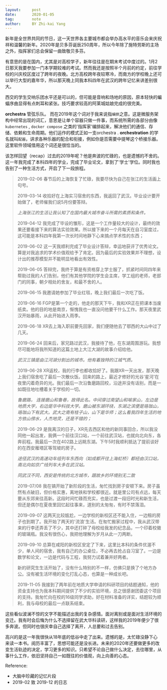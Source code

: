 ```yaml
---
layout:     post
date:       2020-01-05
tag:        note
author:     BY Zhi-kai Yang
---
```

新年是全世界共同的节日，这一天世界各主要城市都会举办高水平的音乐会来庆祝祥和温馨的新年。2020年是贝多芬诞辰250周年，所以今年除了施特劳斯的主场之外，指挥家们总会保留一曲致敬贝多芬。

有意思的是在国内，尤其是对高校学子，新年往往是在期末考试中度过的。1月2日那天我要参加一门本学期较难的考试。然而我还是按照半个月前的约定，前往学校的兴庆校区度过了跨年的夜晚。北方高校跨年夜较寒冷，而南方的学校晚上还可以举行大型的嘉年华，所以那天晚上同我本科四年在武汉的跨年记忆来讲差别很大。

西交的学生交响乐团水平还是可以的，但可能是音响和场地的原因，原本轻快的蝙蝠序曲显得有点刺耳和紧张。技巧要求较高的阿莱城姑娘完成的很完美。

**orchestra** 管弦乐队。 而在2019年这个词对于我来说指`编排`之意。这是微服务架构中经常出现的词汇，意思是让单个容器只做一件事，而系统所需的各部分由像`kubernetes` , `docker compose` 之类的'指挥家'编排起来，解决他们的通信、存储、依赖和生命周期。他们运作的模式正如一支orchestra . **orchestration** 的学名就叫`配器`，讲求各种乐器的配合和衔接，例如你是否需要中提琴这个桥接乐器。这里软件领域借用这个词还是很恰当的。

该怎样回望（recap）过去的2019年呢？他是奔波的忙碌的，也是遗憾的不舍的。这一年我完成了本科四年的学业，完成了毕业论文，拿到了'学士'学位。同时我也告别了一种生活方式，开启了下一段旅程。

> 2019-02-06 春节后的上海恢复了忙碌，我要尽快为自己在张江的生活画上句号。
>
> 2019-03-14  收拾好在上海实习宿舍的东西，我返回了武汉。毕业设计要开始做了，老师催我们说5月份要答辩。
>
> *上海张江的生活让我认知了在国内最大城市奋斗所需的素质和条件。*
>
> 2019-04-12 我完成了毕设的雏形，这是一个工作量较大的设计，最终的效果还要看接下来的算法实验效果。所以接下来的一个月每天在自习室度过，这可能是本科四年我第一次长时间地静下心来搞点学术性的东西；
>
> 2019-06-02 这一天我顺利完成了毕业设计答辩，幸运地获评了优秀论文。算是对我追求的学术价值观给予了肯定。因为最后的实验效果并不理想，设计出的推荐模型并不能明显地看出有效性。
>
> 2019-06-05 答辩完，我终于算是有资格穿上学士服了，抓紧时间同四年来帮助过我的人们告别，他们有其他学院的学生会主席，学工组的老师，老部门的同事，朝夕相处的舍友，和最不舍的人。
>
> 2019-06-15 我邀请她参加了毕业红毯，晚上我们最后一次吃了饭。
>
> 2019-06-16 FGP是第一个走的，他走的那天下午，我和XR正在把课本当废纸卖。他的目的地是南京，惭愧我也一直没问他要干什么工作。那天夜里武汉开始暴雨，从此开始进入雨季。
>
> 2019-06-18 XR去上海入职前要先回家，我们便随他去了鄂西的大山中过了几天。
>
> 2019-06-24 回来后，家兄路过武汉，我接待了他，在东湖周围游玩。我想尽可能地将我所知道的这篇土地上大江大湖的故事介绍给他。
>
> *武汉三镇是由江河湖分割出的城市。他有着独特的江城气质。*
>
> 2019-06-28 XR返校，我的行李也都收拾好了。我跟XR一天出发，那天晚上我们宿舍吃了最后一次散伙饭。回来的路上，最近才修好的光谷‘星河’在夜里闪着奇异的光。我们最后一次沿鲁磨路回校，沿途并没有话别，而是一如既往地吐槽着关于学校的一切。
>
> *鲁磨路， 连接磨山和鲁巷，故得此名。中间穿过南望山和喻家山，左边是地质大学，右边是华中科技大学。磨山被东湖环绕，东湖之滨便是珞珈山，珞珈山下有武大。武大之南有桂子山，山下是华师；这么看我四年生活的地方依山傍水，人杰地灵，还是不错的；*
>
> 2019-06-29 是我离汉的日子，XR先去西区和他的新同事回合，所以我没同他一起出发，我俩一个前往汉口站，一个前往武汉站，也就向北向东，各奔前程。我最后一次在402路上远眺东湖。下午5时我顺利抵达了提前谈好的在西安雁塔区等驾坡的房子。
>
> *途径武汉的高速动车组列车东西向（如成都开往上海虹桥）都经由汉口站，南北向如京广线列车大多在武汉站。*
>
> *同武汉不同，西安是传统的北方城市，跟故乡的环境别无二致*
>
> 2019-07/08 我在镐开始了新阶段的生活，匆忙找到房子安顿下来。房子虽然有点破旧，但价格实惠，离地铁和学校都很近。就是里公司有点远，每天要从东郊来往高新。这段时间忙碌而充实，也是过渡一段旧时光和新生活，但还是偶尔在夏夜里回忆起往事来，道别的太匆匆，有时不禁落泪。
>
> 2019-09-07 这两天比较尴尬，一边学校的新校区还不能入住，一边租的房子也到期了。我开始了两天的'流浪'生活。在匆忙搬家过程中，我从武汉带来的行李还弄丢了不少，其中还打碎了母校给我发的纪念品，一个印着校徽的玻璃瓶。我没有很伤心，我把他理解为岁月从此一刀两断。
>
> 2019-09-10 总算在咸阳的新校区安定了下来，这里比本科的条件优渥不少，单人间的宿舍，我有自己的办公桌位，不必再去抢占自习室了。一边是数学和论文，一边是代码与工程，我努力试着兼并好两者。
>
> 新的研究生生活开始了，没有什么特别的不一样，仿佛只是换了个地方办公。没有被生活环境的变化打乱心态，也算是一种成长吧。
>
> 2019-11-05 我接到了两年前在地质大学申请的科研项目的结题通知，他的资金支持也为我本科期间提供了不少的实验环境，总之很感谢团委这个项目的支持。我匆忙向在校的16级同学求助，好在材料准备的详实，结题较为顺利，我与母校的最后一点联系结束。

这些看似波澜不惊的文字不能描述出我的复杂感情。面对离别或是面对生活环境的变迁。我有时会后悔为什么不选择留在武大华科读研，这样我的2019年便少了很多奔波。但同时也很庆幸自己选择了离开，人总要和过去告别。

高兴的是这一年我很快从18年底的低谷中走了出来。遗憾的是，太忙碌没静下心来读一本书。阅历丰富了，思想可能还是没长进。未来的2020年还要做更多的改变生活轨迹的决定，学习更多的知识。只希望不论自己做什么决定，去往哪里，从事什么工作，依旧坚持自己一如既往的价值观，向上向善的心态。

Reference:

- 大脑中珍藏的记忆片段
- 2019-02 致 2019-12 的日志


